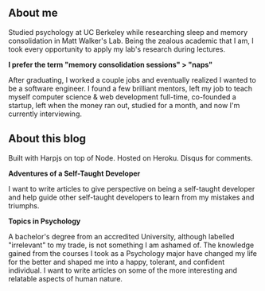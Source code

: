 About me
---
Studied psychology at UC Berkeley while researching sleep and memory consolidation in Matt Walker's Lab. Being the zealous academic that I am, I took every opportunity to apply my lab's research during lectures.

**I prefer the term "memory consolidation sessions" > "naps"**

After graduating, I worked a couple jobs and eventually realized I wanted to be a software engineer. I found a few brilliant mentors, left my job to teach myself computer science & web development full-time, co-founded a startup, left when the money ran out, studied for a month, and now I'm currently interviewing.

About this blog
---
Built with Harpjs on top of Node. Hosted on Heroku. Disqus for comments.

**Adventures of a Self-Taught Developer**

I want to write articles to give perspective on being a self-taught developer and help guide other self-taught developers to learn from my mistakes and triumphs.

**Topics in Psychology**

A bachelor's degree from an accredited University, although labelled "irrelevant" to my trade, is not something I am ashamed of. The knowledge gained from the courses I took as a Psychology major have changed my life for the better and shaped me into a happy, tolerant, and confident individual. I want to write articles on some of the more interesting and relatable aspects of human nature.
